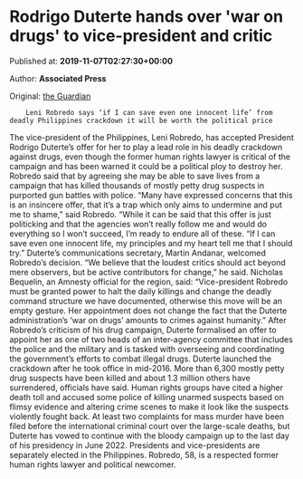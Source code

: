
# Rodrigo Duterte hands over 'war on drugs' to vice-president and critic

Published at: **2019-11-07T02:27:30+00:00**

Author: **Associated Press**

Original: [the Guardian](https://www.theguardian.com/world/2019/nov/07/rodrigo-duterte-hands-over-war-on-drugs-to-vice-president-and-critic)


        Leni Robredo says ‘if I can save even one innocent life’ from deadly Philippines crackdown it will be worth the political price
      
The vice-president of the Philippines, Leni Robredo, has accepted President Rodrigo Duterte’s offer for her to play a lead role in his deadly crackdown against drugs, even though the former human rights lawyer is critical of the campaign and has been warned it could be a political ploy to destroy her.
Robredo said that by agreeing she may be able to save lives from a campaign that has killed thousands of mostly petty drug suspects in purported gun battles with police.
“Many have expressed concerns that this is an insincere offer, that it’s a trap which only aims to undermine and put me to shame,” said Robredo. “While it can be said that this offer is just politicking and that the agencies won’t really follow me and would do everything so I won’t succeed, I’m ready to endure all of these.
“If I can save even one innocent life, my principles and my heart tell me that I should try.”
Duterte’s communications secretary, Martin Andanar, welcomed Robredo’s decision. “We believe that the loudest critics should act beyond mere observers, but be active contributors for change,” he said.
Nicholas Bequelin, an Amnesty official for the region, said: “Vice-president Robredo must be granted power to halt the daily killings and change the deadly command structure we have documented, otherwise this move will be an empty gesture. Her appointment does not change the fact that the Duterte administration’s ‘war on drugs’ amounts to crimes against humanity.”
After Robredo’s criticism of his drug campaign, Duterte formalised an offer to appoint her as one of two heads of an inter-agency committee that includes the police and the military and is tasked with overseeing and coordinating the government’s efforts to combat illegal drugs.
Duterte launched the crackdown after he took office in mid-2016. More than 6,300 mostly petty drug suspects have been killed and about 1.3 million others have surrendered, officials have said. Human rights groups have cited a higher death toll and accused some police of killing unarmed suspects based on flimsy evidence and altering crime scenes to make it look like the suspects violently fought back.
At least two complaints for mass murder have been filed before the international criminal court over the large-scale deaths, but Duterte has vowed to continue with the bloody campaign up to the last day of his presidency in June 2022.
Presidents and vice-presidents are separately elected in the Philippines. Robredo, 58, is a respected former human rights lawyer and political newcomer.
